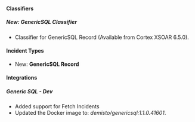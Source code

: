 
#### Classifiers
##### New: GenericSQL Classifier
- Classifier for GenericSQL Record (Available from Cortex XSOAR 6.5.0).

#### Incident Types
- New: **GenericSQL Record**

#### Integrations
##### Generic SQL - Dev
- Added support for Fetch Incidents
- Updated the Docker image to: *demisto/genericsql:1.1.0.41601*.
